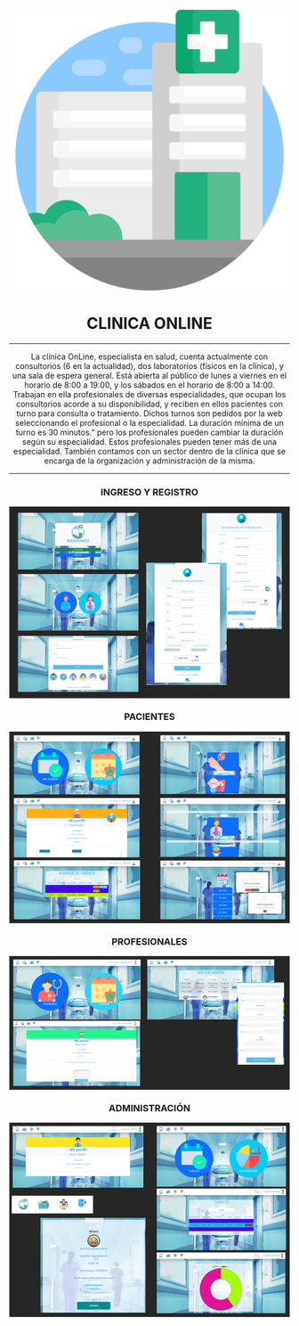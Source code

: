 <p align="center"><img src="./logoCompleted.png"></p>
<h1 align="center"> CLINICA ONLINE </h1>
 <hr>
 <p align="center">
La clínica OnLine, especialista en salud, cuenta actualmente con consultorios (6 en la actualidad),
dos laboratorios (físicos en la clínica), y una sala de espera general. Está abierta al público de lunes a
viernes en el horario de 8:00 a 19:00, y los sábados en el horario de 8:00 a 14:00.
Trabajan en ella profesionales de diversas especialidades, que ocupan los consultorios acorde a su
disponibilidad, y reciben en ellos pacientes con turno para consulta o tratamiento. Dichos turnos son
pedidos por la web seleccionando el profesional o la especialidad. La duración mínima de un turno es
30 minutos.” pero los profesionales pueden cambiar la duración según su especialidad. Estos
profesionales pueden tener más de una especialidad.
También contamos con un sector dentro de la clínica que se encarga de la organización y
administración de la misma.
</p>
 <hr>
<h3 align="center">INGRESO Y REGISTRO</h3>
<p align="center">
  <img align="center" src="./foto1.png" style='width: 700px; max-width: 100%;'>
</p>

<h3 align="center">PACIENTES</h3>
<p align="center">
  <img align="center" src="./foto2.png" style='width: 700px; max-width: 100%;'>
</p>

<h3 align="center">PROFESIONALES</h3>
<p align="center">
  <img align="center" src="./foto3.png" style='width: 700px; max-width: 100%;'>
</p>

<h3 align="center">ADMINISTRACIÓN</h3>
<p align="center">
  <img align="center" src="./foto4.png" style='width: 700px; max-width: 100%;'>
</p>

